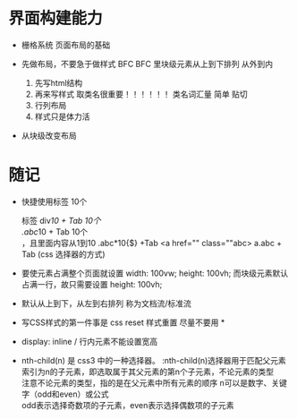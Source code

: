 # 界面构建能力

- 栅格系统
    页面布局的基础

- 先做布局，不要急于做样式      BFC
    BFC 里块级元素从上到下排列
    从外到内
    1. 先写html结构
    2. 再来写样式
        取类名很重要！！！！！！
        类名词汇量  简单  贴切
    3. 行列布局
    4. 样式只是体力活

- 从块级改变布局


 








# 随记

- 快捷使用标签 
        10个<div></div>标签         div*10 + Tab
        10个<div class="abc"></div>        .abc*10 + Tab
        10个<div class="abc"></div>，且里面内容从1到10      .abc*10{$} +Tab
        <a href="" class=""abc></a>         a.abc + Tab           (css 选择器的方式)


- 要使元素占满整个页面就设置 width: 100vw;  height: 100vh;
    而块级元素默认占满一行，故只需要设置 height: 100vh;

- 默认从上到下，从左到右排列    称为文档流/标准流

- 写CSS样式的第一件事是 css reset 样式重置      尽量不要用 *

- display: inline / 行内元素不能设置宽高


- nth-child(n) 是 css3 中的一种选择器。
    :nth-child(n)选择器用于匹配父元素索引为n的子元素，即选取属于其父元素的第n个子元素，不论元素的类型   
        注意不论元素的类型，指的是在父元素中所有元素的顺序
    n可以是数字、关键字（odd和even）或公式          
        odd表示选择奇数项的子元素，even表示选择偶数项的子元素
